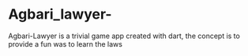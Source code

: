# Agbari_lawyer-
Agbari-Lawyer is a trivial game app created with dart, the concept is to provide a fun was to learn the laws 
